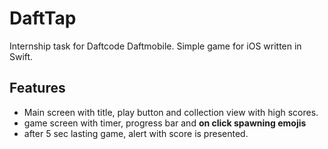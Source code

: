 # DaftTap
Internship task for Daftcode Daftmobile. Simple game for iOS written in Swift.

## Features
* Main screen with title, play button and collection view with high scores.
* game screen with timer, progress bar and **on click spawning emojis**
* after 5 sec lasting game, alert with score is presented.
